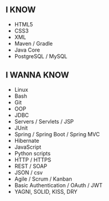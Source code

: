 ## I KNOW
- HTML5
- CSS3
- XML
- Maven / Gradle
- Java Core
- PostgreSQL / MySQL
## I WANNA KNOW
- Linux
- Bash
- Git
- OOP
- JDBC
- Servers / Servlets / JSP
- JUnit
- Spring / Spring Boot / Spring MVC
- Hibernate
- JavaScript
- Python scripts
- HTTP / HTTPS
- REST / SOAP
- JSON / csv
- Agile / Scrum / Kanban
- Basic Authentication / OAuth / JWT
- YAGNI, SOLID, KISS, DRY

